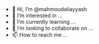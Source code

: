 - 👋 Hi, I’m @mahmoudaliayyash
- 👀 I’m interested in ...
- 🌱 I’m currently learning ...
- 💞️ I’m looking to collaborate on ...
- 📫 How to reach me ...

<!---
mahmoudaliayyash/mahmoudaliayyash is a ✨ special ✨ repository because its `README.md` (this file) appears on your GitHub profile.
You can click the Preview link to take a look at your changes.
--->
